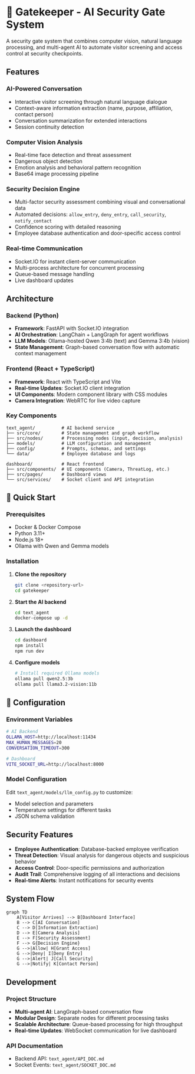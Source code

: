 # 🤖 Gatekeeper - AI Security Gate System

A security gate system that combines computer vision, natural language processing, and multi-agent AI to automate visitor screening and access control at security checkpoints.

## Features

### AI-Powered Conversation

- Interactive visitor screening through natural language dialogue
- Context-aware information extraction (name, purpose, affiliation, contact person)
- Conversation summarization for extended interactions
- Session continuity detection

### Computer Vision Analysis

- Real-time face detection and threat assessment
- Dangerous object detection
- Emotion analysis and behavioral pattern recognition
- Base64 image processing pipeline

### Security Decision Engine

- Multi-factor security assessment combining visual and conversational data
- Automated decisions: `allow_entry`, `deny_entry`, `call_security`, `notify_contact`
- Confidence scoring with detailed reasoning
- Employee database authentication and door-specific access control

### Real-time Communication

- Socket.IO for instant client-server communication
- Multi-process architecture for concurrent processing
- Queue-based message handling
- Live dashboard updates

## Architecture

### Backend (Python)

- **Framework**: FastAPI with Socket.IO integration
- **AI Orchestration**: LangChain + LangGraph for agent workflows
- **LLM Models**: Ollama-hosted Qwen 3:4b (text) and Gemma 3:4b (vision)
- **State Management**: Graph-based conversation flow with automatic context management

### Frontend (React + TypeScript)

- **Framework**: React with TypeScript and Vite
- **Real-time Updates**: Socket.IO client integration
- **UI Components**: Modern component library with CSS modules
- **Camera Integration**: WebRTC for live video capture

### Key Components

```
text_agent/          # AI backend service
├── src/core/        # State management and graph workflow
├── src/nodes/       # Processing nodes (input, decision, analysis)
├── models/          # LLM configuration and management
├── config/          # Prompts, schemas, and settings
└── data/            # Employee database and logs

dashboard/           # React frontend
├── src/components/  # UI components (Camera, ThreatLog, etc.)
├── src/pages/       # Dashboard views
└── src/services/    # Socket client and API integration
```

## 🚀 Quick Start

### Prerequisites

- Docker & Docker Compose
- Python 3.11+
- Node.js 18+
- Ollama with Qwen and Gemma models

### Installation

1. **Clone the repository**

   ```bash
   git clone <repository-url>
   cd gatekeeper
   ```

2. **Start the AI backend**

   ```bash
   cd text_agent
   docker-compose up -d
   ```

3. **Launch the dashboard**

   ```bash
   cd dashboard
   npm install
   npm run dev
   ```

4. **Configure models**
   ```bash
   # Install required Ollama models
   ollama pull qwen2.5:3b
   ollama pull llama3.2-vision:11b
   ```

## 🔧 Configuration

### Environment Variables

```bash
# AI Backend
OLLAMA_HOST=http://localhost:11434
MAX_HUMAN_MESSAGES=20
CONVERSATION_TIMEOUT=300

# Dashboard
VITE_SOCKET_URL=http://localhost:8000
```

### Model Configuration

Edit `text_agent/models/llm_config.py` to customize:

- Model selection and parameters
- Temperature settings for different tasks
- JSON schema validation

## Security Features

- **Employee Authentication**: Database-backed employee verification
- **Threat Detection**: Visual analysis for dangerous objects and suspicious behavior
- **Access Control**: Door-specific permissions and authorization
- **Audit Trail**: Comprehensive logging of all interactions and decisions
- **Real-time Alerts**: Instant notifications for security events

## System Flow

```mermaid
graph TD
    A[Visitor Arrives] --> B[Dashboard Interface]
    B --> C[AI Conversation]
    C --> D[Information Extraction]
    D --> E[Camera Analysis]
    E --> F[Security Assessment]
    F --> G{Decision Engine}
    G -->|Allow| H[Grant Access]
    G -->|Deny| I[Deny Entry]
    G -->|Alert| J[Call Security]
    G -->|Notify| K[Contact Person]
```

## Development

### Project Structure

- **Multi-agent AI**: LangGraph-based conversation flow
- **Modular Design**: Separate nodes for different processing tasks
- **Scalable Architecture**: Queue-based processing for high throughput
- **Real-time Updates**: WebSocket communication for live dashboard

### API Documentation

- Backend API: `text_agent/API_DOC.md`
- Socket Events: `text_agent/SOCKET_DOC.md`
